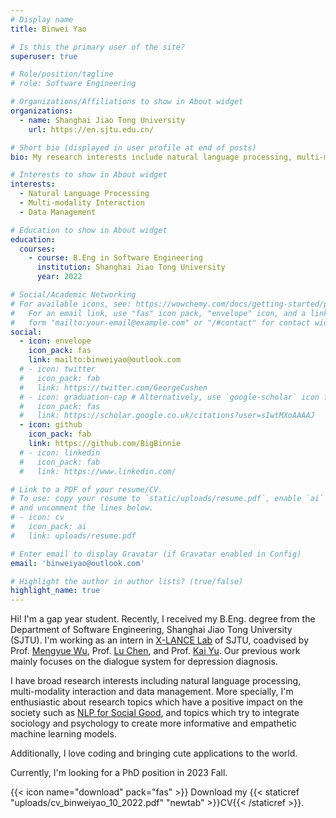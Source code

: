 ```yaml
---
# Display name
title: Binwei Yao

# Is this the primary user of the site?
superuser: true

# Role/position/tagline
# role: Software Engineering

# Organizations/Affiliations to show in About widget
organizations:
  - name: Shanghai Jiao Tong University
    url: https://en.sjtu.edu.cn/

# Short bio (displayed in user profile at end of posts)
bio: My research interests include natural language processing, multi-modality interaction and data management.

# Interests to show in About widget
interests:
  - Natural Language Processing
  - Multi-modality Interaction
  - Data Management

# Education to show in About widget
education:
  courses:
    - course: B.Eng in Software Engineering
      institution: Shanghai Jiao Tong University
      year: 2022

# Social/Academic Networking
# For available icons, see: https://wowchemy.com/docs/getting-started/page-builder/#icons
#   For an email link, use "fas" icon pack, "envelope" icon, and a link in the
#   form "mailto:your-email@example.com" or "/#contact" for contact widget.
social:
  - icon: envelope
    icon_pack: fas
    link: mailto:binweiyao@outlook.com
  # - icon: twitter
  #   icon_pack: fab
  #   link: https://twitter.com/GeorgeCushen
  # - icon: graduation-cap # Alternatively, use `google-scholar` icon from `ai` icon pack
  #   icon_pack: fas
  #   link: https://scholar.google.co.uk/citations?user=sIwtMXoAAAAJ
  - icon: github
    icon_pack: fab
    link: https://github.com/BigBinnie
  # - icon: linkedin
  #   icon_pack: fab
  #   link: https://www.linkedin.com/

# Link to a PDF of your resume/CV.
# To use: copy your resume to `static/uploads/resume.pdf`, enable `ai` icons in `params.toml`,
# and uncomment the lines below.
# - icon: cv
#   icon_pack: ai
#   link: uploads/resume.pdf

# Enter email to display Gravatar (if Gravatar enabled in Config)
email: 'binweiyao@outlook.com'

# Highlight the author in author lists? (true/false)
highlight_name: true
---
```


Hi! I'm a gap year student. Recently, I received my B.Eng. degree from the Department of Software Engineering, Shanghai Jiao Tong University (SJTU). I'm working as an intern in [X-LANCE Lab](https://x-lance.sjtu.edu.cn/en) of SJTU, coadvised by Prof. [Mengyue Wu](https://x-lance.sjtu.edu.cn/en/members/mengyue-wu), Prof. [Lu Chen](https://coai-sjtu.github.io/), and Prof. [Kai Yu](https://x-lance.sjtu.edu.cn/en/members/kai_yu). Our previous work mainly focuses on the dialogue system for depression diagnosis.

I have broad research interests including natural language processing, multi-modality interaction and data management. More specially, I'm enthusiastic about research topics which have a positive impact on the society such as [NLP for Social Good](https://nlp4sg.vercel.app/), and topics which try to integrate sociology and psychology to create more informative and empathetic machine learning models. 

Additionally, I love coding and bringing cute applications to the world.

Currently, I'm looking for a PhD position in 2023 Fall.

{{< icon name="download" pack="fas" >}} Download my {{< staticref "uploads/cv_binweiyao_10_2022.pdf" "newtab" >}}CV{{< /staticref >}}.
